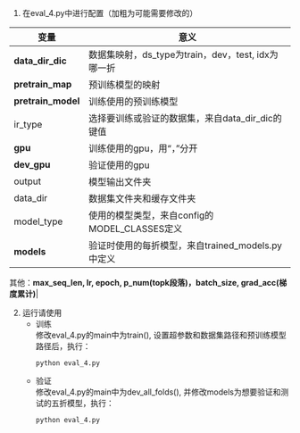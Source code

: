 1. 在eval_4.py中进行配置（加粗为可能需要修改的）

变量  | 意义
------------- | -------------
**data_dir_dic**| 数据集映射，ds_type为train，dev，test, idx为哪一折|
**pretrain_map**| 预训练模型的映射
**pretrain_model**| 训练使用的预训练模型
ir_type |选择要训练或验证的数据集，来自data_dir_dic的键值
**gpu** |训练使用的gpu，用“，”分开
**dev_gpu**| 验证使用的gpu
output| 模型输出文件夹
data_dir| 数据集文件夹和缓存文件夹
model_type| 使用的模型类型，来自config的MODEL_CLASSES定义
**models**| 验证时使用的每折模型，来自trained_models.py中定义

其他：**max_seq_len, lr, epoch, p_num(topk段落)，batch_size, grad_acc(梯度累计)**|

2. 运行请使用
    * 训练\
      修改eval_4.py的main中为train(), 设置超参数和数据集路径和预训练模型路径后，执行：
        ```commandline
        python eval_4.py
        ```
    * 验证\
      修改eval_4.py的main中为dev_all_folds(), 并修改models为想要验证和测试的五折模型，执行：
        ```commandline
        python eval_4.py
        ```
